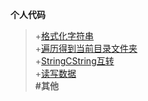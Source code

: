**个人代码**  
>+[格式化字符串](Code/2020-08-25-FormatString.md)  
>+[遍历得到当前目录文件夹](Code/2020-08-25-GetAllFiles.md)  
>+[StringCString互转](Code/2020-08-25-StringCstring.md)  
>+[读写数据](Code/2020-08-25-WriteReadFile.txt)  
**#其他**  
